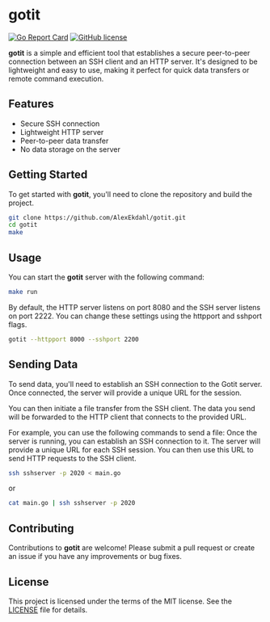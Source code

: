 # gotit
[![Go Report Card](https://goreportcard.com/badge/github.com/AlexEkdahl/gotit)](https://goreportcard.com/report/github.com/AlexEkdahl/gotit)
[![GitHub license](https://img.shields.io/github/license/AlexEkdahl/gotit)](https://github.com/AlexEkdahl/gotit/blob/main/LICENSE)

**gotit** is a simple and efficient tool that establishes a secure peer-to-peer connection between an SSH client and an HTTP server. It's designed to be lightweight and easy to use, making it perfect for quick data transfers or remote command execution.

## Features

- Secure SSH connection
- Lightweight HTTP server
- Peer-to-peer data transfer
- No data storage on the server

## Getting Started

To get started with **gotit**, you'll need to clone the repository and build the project.

```bash
git clone https://github.com/AlexEkdahl/gotit.git
cd gotit
make
```

## Usage

You can start the **gotit** server with the following command:

```bash
make run
```

By default, the HTTP server listens on port 8080 and the SSH server listens on port 2222. You can change these settings using the httpport and sshport flags.

```bash
gotit --httpport 8000 --sshport 2200
```

## Sending Data

To send data, you'll need to establish an SSH connection to the Gotit server. Once connected, the server will provide a unique URL for the session.

You can then initiate a file transfer from the SSH client. The data you send will be forwarded to the HTTP client that connects to the provided URL.

For example, you can use the following commands to send a file:
Once the server is running, you can establish an SSH connection to it. The server will provide a unique URL for each SSH session. You can then use this URL to send HTTP requests to the SSH client.

```bash
ssh sshserver -p 2020 < main.go
```
or
```bash
cat main.go | ssh sshserver -p 2020
```

## Contributing

Contributions to **gotit** are welcome! Please submit a pull request or create an issue if you have any improvements or bug fixes.

## License

This project is licensed under the terms of the MIT license. See the [LICENSE](LICENSE) file for details.

